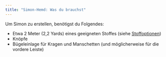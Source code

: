 ```yaml
---
title: "Simon-Hemd: Was du brauchst"
---
```


Um Simon zu erstellen, benötigst du Folgendes:

- Etwa 2 Meter (2,2 Yards) eines geeigneten Stoffes (siehe [Stoffoptionen](/docs/designs/simon/fabric/))
- Knöpfe
- Bügeleinlage für Kragen und Manschetten (und möglicherweise für die vordere Leiste)

